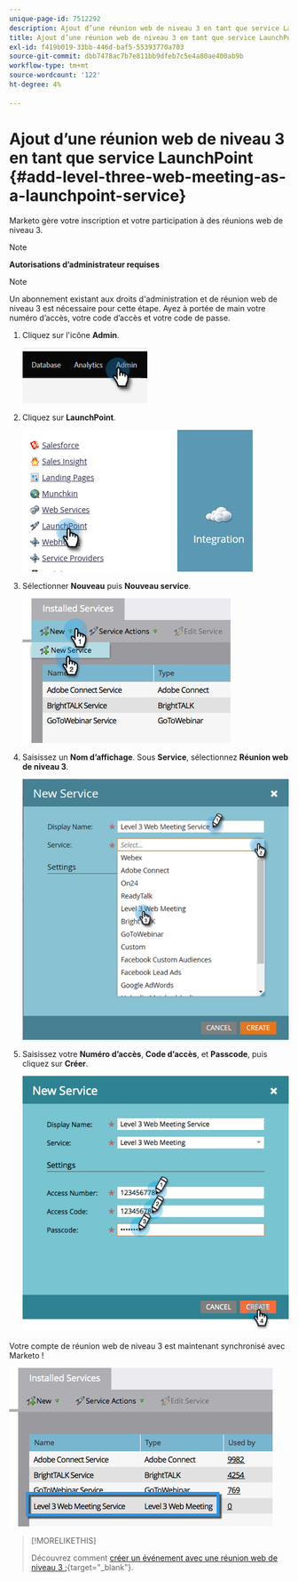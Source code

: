```yaml
---
unique-page-id: 7512292
description: Ajout d’une réunion web de niveau 3 en tant que service LaunchPoint - Documents Marketo - Documentation du produit
title: Ajout d’une réunion web de niveau 3 en tant que service LaunchPoint
exl-id: f419b019-33bb-446d-baf5-55393770a703
source-git-commit: dbb7478ac7b7e811bb9dfeb7c5e4a80ae400ab9b
workflow-type: tm+mt
source-wordcount: '122'
ht-degree: 4%

---
```


# Ajout d’une réunion web de niveau 3 en tant que service LaunchPoint {#add-level-three-web-meeting-as-a-launchpoint-service}

Marketo gère votre inscription et votre participation à des réunions web de niveau 3.

>[!NOTE]
>
>**Autorisations d’administrateur requises**

>[!NOTE]
>
>Un abonnement existant aux droits d&#39;administration et de réunion web de niveau 3 est nécessaire pour cette étape. Ayez à portée de main votre numéro d’accès, votre code d’accès et votre code de passe.

1. Cliquez sur l&#39;icône **Admin**.

   ![](assets/add-level-three-web-meeting-as-a-launchpoint-service-1.png)

1. Cliquez sur **LaunchPoint**.

   ![](assets/add-level-three-web-meeting-as-a-launchpoint-service-2.png)

1. Sélectionner **Nouveau** puis **Nouveau service**.

   ![](assets/add-level-three-web-meeting-as-a-launchpoint-service-3.png)

1. Saisissez un **Nom d’affichage**. Sous **Service**, sélectionnez **Réunion web de niveau 3**.

   ![](assets/add-level-three-web-meeting-as-a-launchpoint-service-4.png)

1. Saisissez votre **Numéro d’accès**, **Code d’accès**, et **Passcode**, puis cliquez sur **Créer**.

   ![](assets/add-level-three-web-meeting-as-a-launchpoint-service-5.png)

Votre compte de réunion web de niveau 3 est maintenant synchronisé avec Marketo !

![](assets/add-level-three-web-meeting-as-a-launchpoint-service-6.png)

>[!MORELIKETHIS]
>
>Découvrez comment [créer un événement avec une réunion web de niveau 3 ;](/help/marketo/product-docs/demand-generation/events/create-an-event/create-an-event-with-level-3-web-meeting.md){target=&quot;_blank&quot;}.
